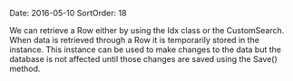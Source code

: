 Date: 2016-05-10
SortOrder: 18

We can retrieve a Row either by using the Idx class or the CustomSearch. When data is retrieved through a Row it is temporarily stored in the instance. This instance can be used to make changes to the data but the database is not affected until those changes are saved using the Save() method.
